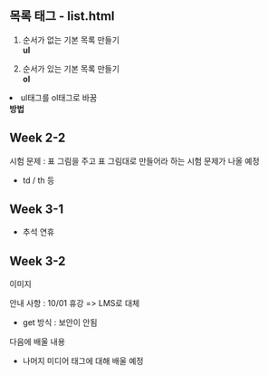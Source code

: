 ## 목록 태그 - list.html
1. 순서가 없는 기본 목록 만들기<br>
<b>ul</b>

2. 순서가 있는 기본 목록 만들기<br>
<b>ol</b>
  <li>ul태그를 ol태그로 바꿈</li>
  <b>방법</b>

## Week 2-2
시험 문제 : 표 그림을 주고 표 그림대로 만들어라 하는 시험 문제가 나올 예정
- td / th 등

## Week 3-1
- 추석 연휴

## Week 3-2
이미지 

안내 사항 : 10/01 휴강 => LMS로 대체

- get 방식 : 보안이 안됨

다음에 배울 내용
- 나머지 미디어 태그에 대해 배울 예정